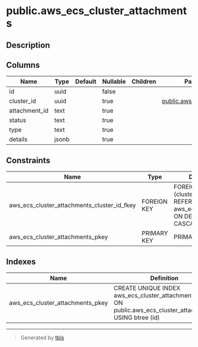 # public.aws_ecs_cluster_attachments

## Description

## Columns

| Name | Type | Default | Nullable | Children | Parents | Comment |
| ---- | ---- | ------- | -------- | -------- | ------- | ------- |
| id | uuid |  | false |  |  |  |
| cluster_id | uuid |  | true |  | [public.aws_ecs_clusters](public.aws_ecs_clusters.md) |  |
| attachment_id | text |  | true |  |  |  |
| status | text |  | true |  |  |  |
| type | text |  | true |  |  |  |
| details | jsonb |  | true |  |  |  |

## Constraints

| Name | Type | Definition |
| ---- | ---- | ---------- |
| aws_ecs_cluster_attachments_cluster_id_fkey | FOREIGN KEY | FOREIGN KEY (cluster_id) REFERENCES aws_ecs_clusters(id) ON DELETE CASCADE |
| aws_ecs_cluster_attachments_pkey | PRIMARY KEY | PRIMARY KEY (id) |

## Indexes

| Name | Definition |
| ---- | ---------- |
| aws_ecs_cluster_attachments_pkey | CREATE UNIQUE INDEX aws_ecs_cluster_attachments_pkey ON public.aws_ecs_cluster_attachments USING btree (id) |

---

> Generated by [tbls](https://github.com/k1LoW/tbls)
